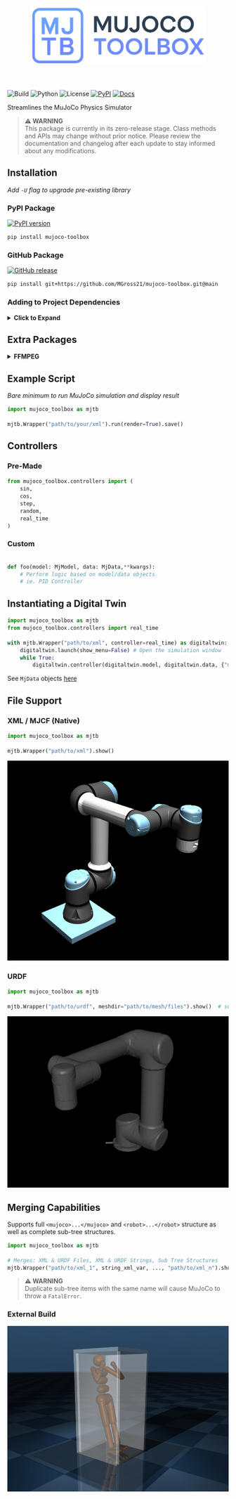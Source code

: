 <h1 align="center">
<img src="https://raw.githubusercontent.com/MGross21/mujoco-toolbox/main/assets/images/mjtb_logo_transparent.png" width="400">
</h1><br>

![Build](https://github.com/MGross21/mujoco-toolbox/actions/workflows/ci.yml/badge.svg)
![Python](https://img.shields.io/badge/python-3.9%20|%203.10%20|%203.11%20|%203.12%20|%203.13-blue)
![License](https://img.shields.io/github/license/MGross21/mujoco-toolbox)
[![PyPI](https://github.com/MGross21/mujoco-toolbox/actions/workflows/publish.yml/badge.svg)](https://github.com/MGross21/mujoco-toolbox/actions/workflows/publish.yml)
[![Docs](https://github.com/MGross21/mujoco-toolbox/actions/workflows/docs.yml/badge.svg)](https://github.com/MGross21/mujoco-toolbox/actions/workflows/docs.yml)

Streamlines the MuJoCo Physics Simulator

> **⚠️ WARNING**  
> This package is currently in its zero-release stage. Class methods and APIs may change without prior notice. Please review the documentation and changelog after each update to stay informed about any modifications.

## Installation

*Add `-U` flag to upgrade pre-existing library*

### PyPI Package

[![PyPI version](https://img.shields.io/pypi/v/mujoco-toolbox?labelColor=333333&color=%23800080)](https://pypi.org/project/mujoco-toolbox/)

```bash
pip install mujoco-toolbox
```

### GitHub Package

[![GitHub release](https://img.shields.io/github/v/release/MGross21/mujoco-toolbox?label=github&labelColor=333333&color=%23800080)](https://github.com/MGross21/mujoco-toolbox/releases)

```bash
pip install git+https://github.com/MGross21/mujoco-toolbox.git@main
```


### Adding to Project Dependencies
<details>

<summary><b>Click to Expand</b></summary><br>


Place the following in your `requirements.txt` or `pyproject.toml` file.

### PyPI

Expect less frequent, stable releases.

```
mujoco-toolbox
```

### Github

Expect frequent rolling releases.

```
git+https://github.com/MGross21/mujoco-toolbox.git@main#egg=mujoco-toolbox
```

</details>

## Extra Packages

<details>
<summary><b>FFMPEG</b></summary>

</br>

*Required for [mediapy](https://google.github.io/mediapy/mediapy.html) dependency*

**Windows**

```bash
winget install ffmpeg
ffmpeg -version
```

**Linux**

*Debian/Ubuntu*

```bash
sudo apt update && sudo apt install ffmpeg
ffmpeg -version
```

*Arch Linux*

```bash
sudo pacman -Syu ffmpeg
ffmpeg -version
```

**MacOS**

*Using Homebrew*

```bash
brew install ffmpeg
ffmpeg -version
```

*Using MacPorts*

```bash
sudo port install ffmpeg
ffmpeg -version
```

</details>

## Example Script

*Bare minimum to run MuJoCo simulation and display result*

```python
import mujoco_toolbox as mjtb

mjtb.Wrapper("path/to/your/xml").run(render=True).save()
```

## Controllers

### Pre-Made

```python
from mujoco_toolbox.controllers import (
    sin,
    cos,
    step,
    random,
    real_time
)
```

### Custom

```python

def foo(model: MjModel, data: MjData,**kwargs):
    # Perform logic based on model/data objects
    # ie. PID Controller
```

## Instantiating a Digital Twin

```python
import mujoco_toolbox as mjtb
from mujoco_toolbox.controllers import real_time

with mjtb.Wrapper("path/to/xml", controller=real_time) as digitaltwin:
    digitaltwin.launch(show_menu=False) # Open the simulation window
    while True:
        digitaltwin.controller(digitaltwin.model, digitaltwin.data, {"mjdata_kwargs": value})
```

See `MjData` objects [here](https://mujoco.readthedocs.io/en/stable/APIreference/APItypes.html#mjdata)

## File Support

### XML / MJCF (Native)

```python
import mujoco_toolbox as mjtb

mjtb.Wrapper("path/to/xml").show()
```

![UR5/Vention](https://raw.githubusercontent.com/MGross21/mujoco-toolbox/main/assets/images/ur5_vention.png)

### URDF

```python
import mujoco_toolbox as mjtb

mjtb.Wrapper("path/to/urdf", meshdir="path/to/mesh/files").show()  # supports *.stl or *.obj
```

![UR5](https://raw.githubusercontent.com/MGross21/mujoco-toolbox/main/assets/images/ur5_render_no_gui.png)

## Merging Capabilities

Supports full `<mujoco>...</mujoco>` and `<robot>...</robot>` structure as well as complete sub-tree structures.

```python
import mujoco_toolbox as mjtb

# Merges: XML & URDF Files, XML & URDF Strings, Sub Tree Structures
mjtb.Wrapper("path/to/xml_1", string_xml_var, ..., "path/to/xml_n").show()

```

> **⚠️ WARNING**  
> Duplicate sub-tree items with the same name will cause MuJoCo to throw a `FatalError`.

### External Build

![Humanoid in Box](https://raw.githubusercontent.com/MGross21/mujoco-toolbox/main/assets/images/human_in_box.png)
